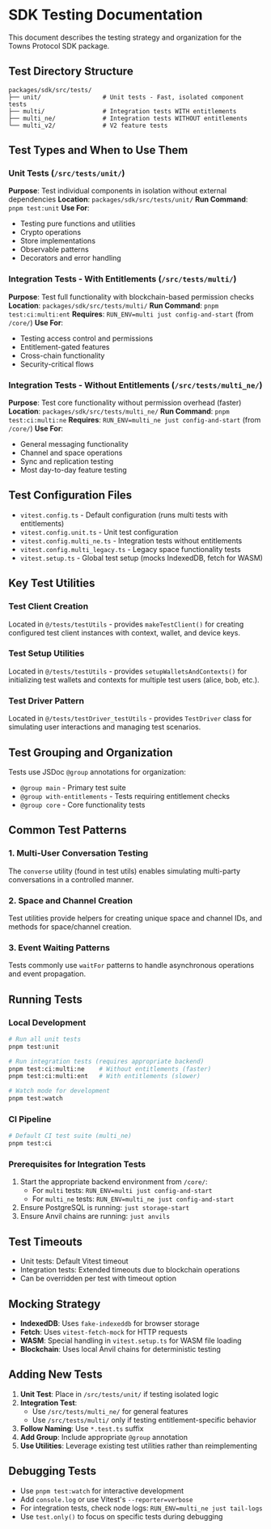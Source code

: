 # SDK Testing Documentation

This document describes the testing strategy and organization for the Towns Protocol SDK package.

## Test Directory Structure

```
packages/sdk/src/tests/
├── unit/                 # Unit tests - Fast, isolated component tests
├── multi/                # Integration tests WITH entitlements
├── multi_ne/             # Integration tests WITHOUT entitlements
└── multi_v2/             # V2 feature tests
```

## Test Types and When to Use Them

### Unit Tests (`/src/tests/unit/`)

**Purpose**: Test individual components in isolation without external dependencies
**Location**: `packages/sdk/src/tests/unit/`
**Run Command**: `pnpm test:unit`
**Use For**:

- Testing pure functions and utilities
- Crypto operations
- Store implementations
- Observable patterns
- Decorators and error handling

### Integration Tests - With Entitlements (`/src/tests/multi/`)

**Purpose**: Test full functionality with blockchain-based permission checks
**Location**: `packages/sdk/src/tests/multi/`
**Run Command**: `pnpm test:ci:multi:ent`
**Requires**: `RUN_ENV=multi just config-and-start` (from `/core/`)
**Use For**:

- Testing access control and permissions
- Entitlement-gated features
- Cross-chain functionality
- Security-critical flows

### Integration Tests - Without Entitlements (`/src/tests/multi_ne/`)

**Purpose**: Test core functionality without permission overhead (faster)
**Location**: `packages/sdk/src/tests/multi_ne/`
**Run Command**: `pnpm test:ci:multi:ne`
**Requires**: `RUN_ENV=multi_ne just config-and-start` (from `/core/`)
**Use For**:

- General messaging functionality
- Channel and space operations
- Sync and replication testing
- Most day-to-day feature testing

## Test Configuration Files

- `vitest.config.ts` - Default configuration (runs multi tests with entitlements)
- `vitest.config.unit.ts` - Unit test configuration
- `vitest.config.multi_ne.ts` - Integration tests without entitlements
- `vitest.config.multi_legacy.ts` - Legacy space functionality tests
- `vitest.setup.ts` - Global test setup (mocks IndexedDB, fetch for WASM)

## Key Test Utilities

### Test Client Creation

Located in `@/tests/testUtils` - provides `makeTestClient()` for creating configured test client instances with context, wallet, and device keys.

### Test Setup Utilities

Located in `@/tests/testUtils` - provides `setupWalletsAndContexts()` for initializing test wallets and contexts for multiple test users (alice, bob, etc.).

### Test Driver Pattern

Located in `@/tests/testDriver_testUtils` - provides `TestDriver` class for simulating user interactions and managing test scenarios.

## Test Grouping and Organization

Tests use JSDoc `@group` annotations for organization:

- `@group main` - Primary test suite
- `@group with-entitlements` - Tests requiring entitlement checks
- `@group core` - Core functionality tests

## Common Test Patterns

### 1. Multi-User Conversation Testing

The `converse` utility (found in test utils) enables simulating multi-party conversations in a controlled manner.

### 2. Space and Channel Creation

Test utilities provide helpers for creating unique space and channel IDs, and methods for space/channel creation.

### 3. Event Waiting Patterns

Tests commonly use `waitFor` patterns to handle asynchronous operations and event propagation.

## Running Tests

### Local Development

```bash
# Run all unit tests
pnpm test:unit

# Run integration tests (requires appropriate backend)
pnpm test:ci:multi:ne    # Without entitlements (faster)
pnpm test:ci:multi:ent   # With entitlements (slower)

# Watch mode for development
pnpm test:watch
```

### CI Pipeline

```bash
# Default CI test suite (multi_ne)
pnpm test:ci
```

### Prerequisites for Integration Tests

1. Start the appropriate backend environment from `/core/`:
   - For `multi` tests: `RUN_ENV=multi just config-and-start`
   - For `multi_ne` tests: `RUN_ENV=multi_ne just config-and-start`
2. Ensure PostgreSQL is running: `just storage-start`
3. Ensure Anvil chains are running: `just anvils`

## Test Timeouts

- Unit tests: Default Vitest timeout
- Integration tests: Extended timeouts due to blockchain operations
- Can be overridden per test with timeout option

## Mocking Strategy

- **IndexedDB**: Uses `fake-indexeddb` for browser storage
- **Fetch**: Uses `vitest-fetch-mock` for HTTP requests
- **WASM**: Special handling in `vitest.setup.ts` for WASM file loading
- **Blockchain**: Uses local Anvil chains for deterministic testing

## Adding New Tests

1. **Unit Test**: Place in `/src/tests/unit/` if testing isolated logic
2. **Integration Test**:
   - Use `/src/tests/multi_ne/` for general features
   - Use `/src/tests/multi/` only if testing entitlement-specific behavior
3. **Follow Naming**: Use `*.test.ts` suffix
4. **Add Group**: Include appropriate `@group` annotation
5. **Use Utilities**: Leverage existing test utilities rather than reimplementing

## Debugging Tests

- Use `pnpm test:watch` for interactive development
- Add `console.log` or use Vitest's `--reporter=verbose`
- For integration tests, check node logs: `RUN_ENV=multi_ne just tail-logs`
- Use `test.only()` to focus on specific tests during debugging
